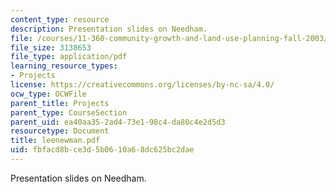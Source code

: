 ```yaml
---
content_type: resource
description: Presentation slides on Needham.
file: /courses/11-360-community-growth-and-land-use-planning-fall-2003/fbfacd8bce3d5b0610a68dc625bc2dae_leenewman.pdf
file_size: 3138653
file_type: application/pdf
learning_resource_types:
- Projects
license: https://creativecommons.org/licenses/by-nc-sa/4.0/
ocw_type: OCWFile
parent_title: Projects
parent_type: CourseSection
parent_uid: ea40aa35-2ad4-73e1-98c4-da80c4e2d5d3
resourcetype: Document
title: leenewman.pdf
uid: fbfacd8b-ce3d-5b06-10a6-8dc625bc2dae
---
```

Presentation slides on Needham.